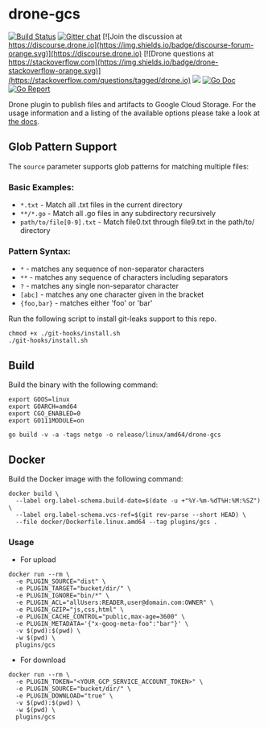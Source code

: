 # drone-gcs

[![Build Status](http://cloud.drone.io/api/badges/drone-plugins/drone-gcs/status.svg)](http://cloud.drone.io/drone-plugins/drone-gcs)
[![Gitter chat](https://badges.gitter.im/drone/drone.png)](https://gitter.im/drone/drone)
[![Join the discussion at https://discourse.drone.io](https://img.shields.io/badge/discourse-forum-orange.svg)](https://discourse.drone.io)
[![Drone questions at https://stackoverflow.com](https://img.shields.io/badge/drone-stackoverflow-orange.svg)](https://stackoverflow.com/questions/tagged/drone.io)
[![](https://images.microbadger.com/badges/image/plugins/gcs.svg)](https://microbadger.com/images/plugins/gcs "Get your own image badge on microbadger.com")
[![Go Doc](https://godoc.org/github.com/drone-plugins/drone-gcs?status.svg)](http://godoc.org/github.com/drone-plugins/drone-gcs)
[![Go Report](https://goreportcard.com/badge/github.com/drone-plugins/drone-gcs)](https://goreportcard.com/report/github.com/drone-plugins/drone-gcs)

Drone plugin to publish files and artifacts to Google Cloud Storage. For the usage information and a listing of the available options please take a look at [the docs](http://plugins.drone.io/drone-plugins/drone-gcs/).

## Glob Pattern Support

The `source` parameter supports glob patterns for matching multiple files:

### Basic Examples:

- `*.txt` - Match all .txt files in the current directory
- `**/*.go` - Match all .go files in any subdirectory recursively
- `path/to/file[0-9].txt` - Match file0.txt through file9.txt in the path/to/ directory

### Pattern Syntax:

- `*` - matches any sequence of non-separator characters
- `**` - matches any sequence of characters including separators
- `?` - matches any single non-separator character
- `[abc]` - matches any one character given in the bracket
- `{foo,bar}` - matches either 'foo' or 'bar'

Run the following script to install git-leaks support to this repo.
```
chmod +x ./git-hooks/install.sh
./git-hooks/install.sh
```

## Build

Build the binary with the following command:

```console
export GOOS=linux
export GOARCH=amd64
export CGO_ENABLED=0
export GO111MODULE=on

go build -v -a -tags netgo -o release/linux/amd64/drone-gcs
```

## Docker

Build the Docker image with the following command:

```console
docker build \
  --label org.label-schema.build-date=$(date -u +"%Y-%m-%dT%H:%M:%SZ") \
  --label org.label-schema.vcs-ref=$(git rev-parse --short HEAD) \
  --file docker/Dockerfile.linux.amd64 --tag plugins/gcs .
```

### Usage

* For upload
```console
docker run --rm \
  -e PLUGIN_SOURCE="dist" \
  -e PLUGIN_TARGET="bucket/dir/" \
  -e PLUGIN_IGNORE="bin/*" \
  -e PLUGIN_ACL="allUsers:READER,user@domain.com:OWNER" \
  -e PLUGIN_GZIP="js,css,html" \
  -e PLUGIN_CACHE_CONTROL="public,max-age=3600" \
  -e PLUGIN_METADATA='{"x-goog-meta-foo":"bar"}' \
  -v $(pwd):$(pwd) \
  -w $(pwd) \
  plugins/gcs
```

* For download
```console
docker run --rm \
  -e PLUGIN_TOKEN="<YOUR_GCP_SERVICE_ACCOUNT_TOKEN>" \
  -e PLUGIN_SOURCE="bucket/dir/" \
  -e PLUGIN_DOWNLOAD="true" \
  -v $(pwd):$(pwd) \
  -w $(pwd) \
  plugins/gcs
```
